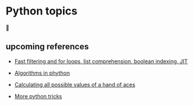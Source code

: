 # Python topics

:hammer:

## upcoming references

* [Fast filtering and for loops, list comprehension, boolean indexing, JIT](https://towardsdatascience.com/speeding-up-python-code-fast-filtering-and-slow-loops-8e11a09a9c2f)

* [Algorithms in phython](https://github.com/TheAlgorithms/Python)

* [Calculating all possible values of a hand of aces](https://towardsdatascience.com/python-exercise-calculating-all-possible-values-of-a-hand-of-aces-98a218dbd0f7)

* [More python tricks](https://towardsdatascience.com/python-tips-and-tricks-you-havent-already-seen-part-2-952828cfd0bf)
